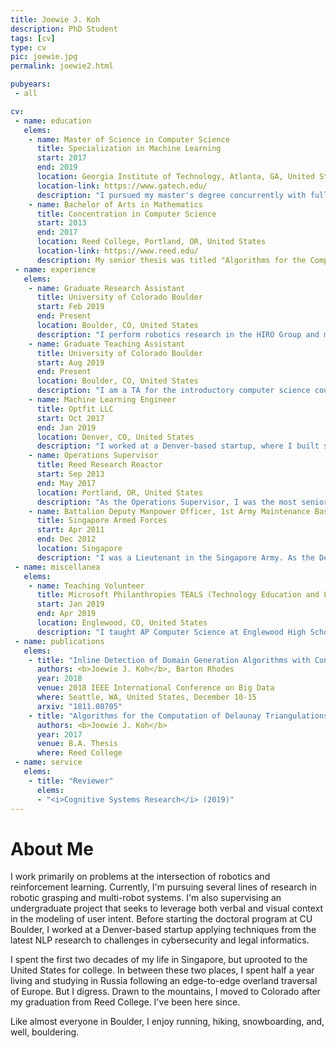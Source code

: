 ```yaml
---
title: Joewie J. Koh
description: PhD Student
tags: [cv]
type: cv
pic: joewie.jpg
permalink: joewie2.html

pubyears:
 - all

cv:
 - name: education
   elems:
    - name: Master of Science in Computer Science
      title: Specialization in Machine Learning
      start: 2017
      end: 2019
      location: Georgia Institute of Technology, Atlanta, GA, United States
      location-link: https://www.gatech.edu/
      description: "I pursued my master's degree concurrently with full-time employment. I also satisfied the requirements for the specialization in interactive intelligence."
    - name: Bachelor of Arts in Mathematics
      title: Concentration in Computer Science
      start: 2013
      end: 2017
      location: Reed College, Portland, OR, United States
      location-link: https://www.reed.edu/
      description: My senior thesis was titled "Algorithms for the Computation of Delaunay Triangulations", advised by Jim Fix. Somehow or other, I found myself completing all the required coursework for the physics major as well.
 - name: experience
   elems:
    - name: Graduate Research Assistant
      title: University of Colorado Boulder
      start: Feb 2019
      end: Present
      location: Boulder, CO, United States
      description: "I perform robotics research in the HIRO Group and mentor a few of the undergraduate students in the group."
    - name: Graduate Teaching Assistant
      title: University of Colorado Boulder
      start: Aug 2019
      end: Present
      location: Boulder, CO, United States
      description: "I am a TA for the introductory computer science course at CU Boulder. I grade assignments and teach weekly recitations for a class of 48 students, in addition to holding weekly office hours."
    - name: Machine Learning Engineer
      title: Optfit LLC
      start: Oct 2017
      end: Jan 2019
      location: Denver, CO, United States
      description: "I worked at a Denver-based startup, where I built scalable machine learning solutions leveraging cloud computing for problems in cybersecurity and legal informatics. I was also the project lead for NLP engineering, and held a Professional Data Engineer certification from Google Cloud."
    - name: Operations Supervisor
      title: Reed Research Reactor
      start: Sep 2013
      end: May 2017
      location: Portland, OR, United States
      description: "As the Operations Supervisor, I was the most senior supervisor on staff at the research reactor. Before this appointment, I served as the Requalification Supervisor for a year. In this role, I was solely responsible for the facility requalification program which assured continued competence of facility staff in reactor operation. I was licensed as a Reactor Operator and a Senior Reactor Operator by the U.S. Nuclear Regulatory Commission in 2014 and 2015 respectively."
    - name: Battalion Deputy Manpower Officer, 1st Army Maintenance Base
      title: Singapore Armed Forces
      start: Apr 2011
      end: Dec 2012
      location: Singapore
      description: "I was a Lieutenant in the Singapore Army. As the Deputy S1 of my battalion, I assisted the manpower officer in overseeing the manpower and HR matters of the battalion. Prior to this, I attended Officer Cadet School at the SAFTI Military Institute."
 - name: miscellanea
   elems:
    - name: Teaching Volunteer
      title: Microsoft Philanthropies TEALS (Technology Education and Literacy in Schools)
      start: Jan 2019
      end: Apr 2019
      location: Englewood, CO, United States
      description: "I taught AP Computer Science at Englewood High School twice a week."
 - name: publications
   elems:
    - title: "Inline Detection of Domain Generation Algorithms with Context-Sensitive Word Embeddings"
      authors: <b>Joewie J. Koh</b>, Barton Rhodes
      year: 2018
      venue: 2018 IEEE International Conference on Big Data
      where: Seattle, WA, United States, December 10-15
      arxiv: "1811.08705"
    - title: "Algorithms for the Computation of Delaunay Triangulations"
      authors: <b>Joewie J. Koh</b>
      year: 2017
      venue: B.A. Thesis
      where: Reed College
 - name: service
   elems:
    - title: "Reviewer"
      elems:
      - "<i>Cognitive Systems Research</i> (2019)"
---
```


# About Me

I work primarily on problems at the intersection of robotics and reinforcement learning. Currently, I'm pursuing several lines of research in robotic grasping and multi-robot systems. I'm also supervising an undergraduate project that seeks to leverage both verbal and visual context in the modeling of user intent. Before starting the doctoral program at CU Boulder, I worked at a Denver-based startup applying techniques from the latest NLP research to challenges in cybersecurity and legal informatics.

I spent the first two decades of my life in Singapore, but uprooted to the United States for college. In between these two places, I spent half a year living and studying in Russia following an edge-to-edge overland traversal of Europe. But I digress. Drawn to the mountains, I moved to Colorado after my graduation from Reed College. I've been here since.

Like almost everyone in Boulder, I enjoy running, hiking, snowboarding, and, well, bouldering.

